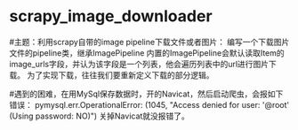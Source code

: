 

# scrapy_image_downloader

#主题：利用scrapy自带的image pipeline下载文件或者图片：
编写一个下载图片文件的pipeline类，继承ImagePipeline
内置的ImagePipeline会默认读取Item的image_urls字段，并认为该字段是一个列表，他会遍历列表中的url进行图片下载。
为了实现下载，往往我们要重新定义下载的部分逻辑。

#遇到的困难，在用MySql保存数据时，开的Navicat，然后启动爬虫，会报如下错误：
pymysql.err.OperationalError: (1045, "Access denied for user: '@root' (Using password: NO)")
关掉Navicat就没报错了。
